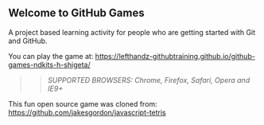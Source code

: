 ## Welcome to GitHub Games

A project based learning activity for people who are getting started with Git and GitHub.

You can play the game at: https://lefthandz-githubtraining.github.io/github-games-ndkits-h-shigeta/

>> _*SUPPORTED BROWSERS*: Chrome, Firefox, Safari, Opera and IE9+_

This fun open source game was cloned from: https://github.com/jakesgordon/javascript-tetris
